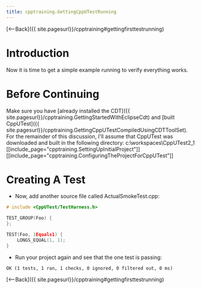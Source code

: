 ```yaml
---
title: cpptraining.GettingCppUTestRunning
---
```

[<--Back]({{ site.pagesurl}}/cpptraining#gettingfirsttestrunning)

# Introduction
Now it is time to get a simple example running to verify everything works.

# Before Continuing
Make sure you have [already installed the CDT]({{ site.pagesurl}}/cpptraining.GettingStartedWithEclipseCdt) and [built CppUTest]({{ site.pagesurl}}/cpptraining.GettingCppUTestCompiledUsingCDTToolSet). For the remainder of this discussion, I'll assume that CppUTest was downloaded and built in the following directory: c:\workspaces\CppUTest2_1
[[include_page="cpptraining.SettingUpInitialProject"]]
[[include_page="cpptraining.ConfiguringTheProjectForCppUTest"]]
# Creating A Test
* Now, add another source file called ActualSmokeTest.cpp:
```cpp
# include <CppUTest/TestHarness.h>

TEST_GROUP(Foo) {
};

TEST(Foo, 1Equals1) {
	LONGS_EQUAL(1, 1);
}
```
* Run your project again and see that the one test is passing:
```
OK (1 tests, 1 ran, 1 checks, 0 ignored, 0 filtered out, 0 ms)
```
[<--Back]({{ site.pagesurl}}/cpptraining#gettingfirsttestrunning)
